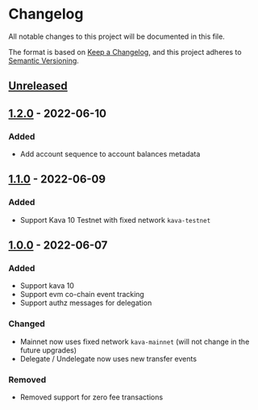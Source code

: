 # Changelog
All notable changes to this project will be documented in this file.

The format is based on [Keep a Changelog](https://keepachangelog.com/en/1.0.0/),
and this project adheres to [Semantic Versioning](https://semver.org/spec/v2.0.0.html).

## [Unreleased]

## [1.2.0] - 2022-06-10

### Added
- Add account sequence to account balances metadata

## [1.1.0] - 2022-06-09

### Added
- Support Kava 10 Testnet with fixed network `kava-testnet`

## [1.0.0] - 2022-06-07

### Added
- Support kava 10
- Support evm co-chain event tracking
- Support authz messages for delegation

### Changed
- Mainnet now uses fixed network `kava-mainnet` (will not change in the future upgrades)
- Delegate / Undelegate now uses new transfer events

### Removed
- Removed support for zero fee transactions

[Unreleased]: https://github.com/kava-labs/rosetta-kava/compare/v1.2.0...HEAD

[1.2.0]: https://github.com/kava-labs/rosetta-kava/compare/v1.1.0...v1.2.0
[1.1.0]: https://github.com/kava-labs/rosetta-kava/compare/v1.0.0...v1.1.0
[1.0.0]: https://github.com/kava-labs/rosetta-kava/compare/v0.0.10...v1.0.0

